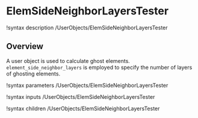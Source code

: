 # ElemSideNeighborLayersTester

!syntax description /UserObjects/ElemSideNeighborLayersTester

## Overview

A user object is used to calculate ghost elements. `element_side_neighbor_layers` is employed to specify the number of layers of ghosting elements.


!syntax parameters /UserObjects/ElemSideNeighborLayersTester

!syntax inputs /UserObjects/ElemSideNeighborLayersTester

!syntax children /UserObjects/ElemSideNeighborLayersTester
